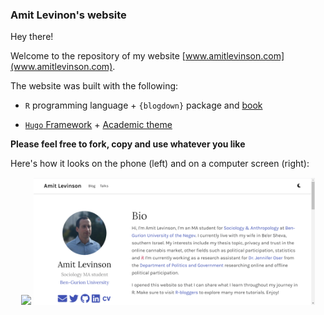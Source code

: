 ### Amit Levinon's website

Hey there!

Welcome to the repository of my website [www.amitlevinson.com](www.amitlevinson.com).   

The website was built with the following:  

* `R` programming language + `{blogdown}` package and [book](https://bookdown.org/yihui/blogdown/)  

* [`Hugo` Framework](https://gohugo.io/) + [Academic theme](https://themes.gohugo.io/academic/)  

**Please feel free to fork, copy and use whatever you like**

Here's how it looks on the phone (left) and on a computer screen (right):

<p align = "center">
<img src="static/img/readme-page/phone.png" width = "250"/> <img src="static/img/readme-page/computer.png" width = "450"/> 
</p>




